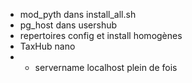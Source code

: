 - mod_pyth dans install_all.sh
- pg_host dans usershub
- repertoires config et install homogènes
- TaxHub nano
- - servername localhost plein de fois